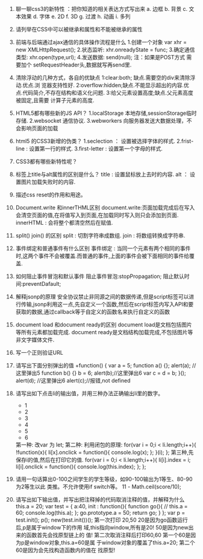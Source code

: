 1. 聊一聊css3的新特性 ：把你知道的相关表达方式写出来
a. 边框
b. 背景
c. 文本效果
d. 字体
e. 2D
f. 3D
g. 过渡
h. 动画
i. 多列
2. 请列举在CSS中可以被继承和属性和不能被继承的属性
3. 前端与后端通过ajax通信的具体操作流程是什么
    1.创建一个对象 var xhr = new XMLHttpRequest();
    2.状态监听: xhr.onreadyState = func;
    3.确定通信类型: xhr.open(type,url);
    4.发送数据: send(null);
    注：如果是POST方式 需要加个
    setRequestHeader头,数据就写再send里.
4. 清除浮动的几种方式，各自的优缺点
    1:clear:both; 缺点.需要空的div来清除浮动.优点.浏
    览器支持性好.
    2:overflow:hidden;缺点.不能显示超出的内容.优
    点.代码简介,不存在结构和语义化问题.
    3:给父元素设置高度;缺点.父元素高度被固定,且需要
    计算子元素的高度.
5. HTML5都有哪些新的JS API？
    1.localStorage 本地存储,sessionStorage临时存储.
    2.websocket 通信协议.
    3.webworkers 向服务器发送大数据处理，不会影响页面的加载
6. html5 的CSS3新增的伪类？
    1.seclection ： 设置被选择字体的样式.
    2.frist-line : 设置第一行的样式.
    3.first-letter : 设置第一个字母的样式.
7. CSS3都有哪些新特性呢？
8. 标签上title与alt属性的区别是什么？
    title : 设置鼠标放上去时的内容.
    alt ： 设置图片加载失败时的内容.
9. 描述css reset的作用和用途。
10. Document.write 和innerTHML区别
    document.write:页面加载完成后在写入会清空页面的值,在将值写入到页面,在加载同时写入则只会添加到页面.
    innerHTML : 会将整个都清空然后在赋值.
11. split() join() 的区别
split : 切割字符串成数组.
join : 将数组转换成字符串.
12. 事件绑定和普通事件有什么区别
    事件绑定 : 当同一个元素有两个相同的事件时,这两个事件不会被覆盖.而普通的事件,上面的事件会被下面相同的事件给覆盖.
13. 如何阻止事件冒泡和默认事件
    阻止事件冒泡:stopPropagation;
    阻止默认时间:preventDafault;
14. 解释jsonp的原理
    安全协议禁止非同源之间的数据传递,但是script标签可以进行传输,jsonp利用这一点,先自定义一个函数,然后在script标签内写入API和要获取的数据,通过callback等于自定义的函数名来执行自定义的函数
15. document load 和document ready的区别
    document load是文档包括图片等所有元素都加载完成.
    document ready是文档结构加载完成,不包括图片等非文字媒体文件.
16. 写一个正则验证URL
17. 请写出下面分别弹出的值
    +function() {
        var a = 5;
        function a() {};
        alert(a); //这里弹出5
        function b() {}
        b = 6;
        alert(b);//这里弹出6
        var c = d = b;
    }();
    alert(d); //这里弹出6
    alert(c);//报错,not defined

18. 请写出如下点击li的输出值，并用三种办法正确输出li里的数字。
    <ul>
        <li>1</li>
        <li>2</li>
        <li>3</li>
        <li>4</li>
        <li>5</li>
        <li>6</li>
    </ul>
    <script type="text/javascript">
         var list_li = document.getElementsByTagName("li");
             for (var i = 0; i < list_li.length; i++) {
                 list_li[i].onclick = function() {
                 console.log(i);//打印6;
             }
         }
     </script>
    第一种: 改var 为 let;
    第二种: 利用闭包的原理:
    for(var i = 0;i < li.length;i++){
        !function(x){
            li[x].onclick = function(){
              console.log(x);
            };
        }(i);
    };
    第三种,先保存i的值,然后在打印它的值.
    for(var i = 0;i < li.length;i++){
        li[i].index = i;
        li[i].onclick = function(){
          console.log(this.index);
        };
    };
19. 请用一句话算出0-100之间学生的学生等级，如90-100输出为1等生、80-90为2等生以此
类推。不允许使用if switch等。
   11 - Math.ceil(score/10);
20. 请写出如下输出值，并写出把注释掉的代码取消注释的值，并解释为什么
    this.a = 20;
    var test = {
        a:40,
        init : function(){
            function go(){
                // this.a = 60;
                console.log(this.a);
            };
            go.prototype.a = 50;
            return go;
        }
     };
     var p = test.init();
     p();
     new(test.init())();
第一次打印 20,50    20是因为go函数运行后,p是属于window下的作用
域,this指向window,所有是20! 50是因为new出来的函数首先会找原型链上的
值!
第二次取消注释后打印60,60 第一个60是因为p是window对象,this.a=60是属
于window对象的覆盖了this.a=20; 第二个60是因为会先找构造函数内的值在
找原型!
